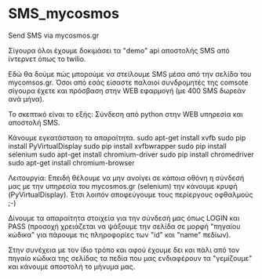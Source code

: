 # SMS_mycosmos
Send SMS via mycosmos.gr

Σίγουρα όλοι έχουμε δοκιμάσει τα "demo" api αποστολής SMS από ίντερνετ όπως το twilio.

Εδώ θα δούμε πώς μπορούμε να στείλουμε SMS μέσα από την σελίδα του mycomsos.gr. Όσοι από εσάς είσαστε παλαιοί συνδρομητές της comsote σίγουρα έχετε και πρόσβαση στην WEB εφαρμογή (με 400 SMS δωρεάν ανά μήνα).

Το σκεπτικό είναι το εξής: Σύνδεση από python στην WEB υπηρεσία και αποστολή SMS.

Κάνουμε εγκατάσταση τα απαραίτητα.
sudo apt-get install xvfb
sudo pip install PyVirtualDisplay
sudo pip install xvfbwrapper
sudo pip install selenium
sudo apt-get install chromium-driver
sudo pip install chromedriver
sudo apt-get install chromium-browser

Λειτουργία: Επειδή θέλουμε να μην ανοίγει σε κάποια οθόνη η σύνδεσή μας με την υπηρεσία του mycosmos.gr (selenium) την κάνουμε κρυφή (PyVirtualDisplay). Έτσι λοιπόν αποφεύγουμε τους περίεργους οφθαλμούς ;-)

Δίνουμε τα απαραίτητα στοιχεία για την σύνδεσή μας όπως LOGIN και PASS (προσοχή χρειάζεται να ψάξουμε την σελίδα σε μορφή "πηγαίου κώδικα" για πάρουμε τις πληροφορίες των "id" και "name" πεδίων).

Στην συνέχεια με τον ίδιο τρόπο και αφού έχουμε δει και πάλι από τον πηγαίο κώδικα της σελίδας τα πεδία που μας ενδιαφέρουν τα "γεμίζουμε" και κάνουμε αποστολή το μήνυμα μας.
